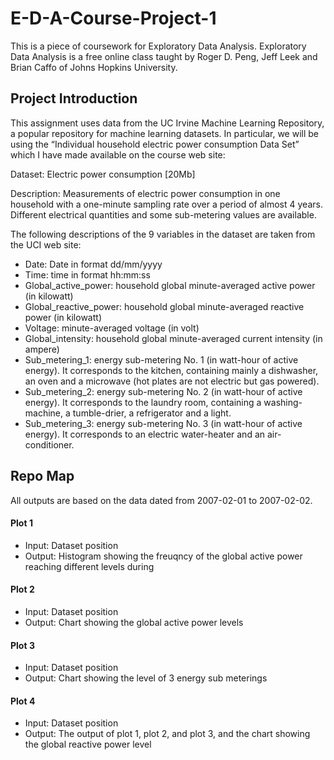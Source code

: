 E-D-A-Course-Project-1
======================

This is a piece of coursework for Exploratory Data Analysis.
Exploratory Data Analysis is a free online class taught by Roger D. Peng, Jeff Leek and Brian Caffo of Johns Hopkins University.

## Project Introduction

This assignment uses data from the UC Irvine Machine Learning Repository, a popular repository for machine learning datasets. In particular, we will be using the “Individual household electric power consumption Data Set” which I have made available on the course web site:

Dataset: Electric power consumption [20Mb]

Description: Measurements of electric power consumption in one household with a one-minute sampling rate over a period of almost 4 years. Different electrical quantities and some sub-metering values are available.

The following descriptions of the 9 variables in the dataset are taken from the UCI web site:

- Date: Date in format dd/mm/yyyy
- Time: time in format hh:mm:ss
- Global_active_power: household global minute-averaged active power (in kilowatt)
- Global_reactive_power: household global minute-averaged reactive power (in kilowatt)
- Voltage: minute-averaged voltage (in volt)
- Global_intensity: household global minute-averaged current intensity (in ampere)
- Sub_metering_1: energy sub-metering No. 1 (in watt-hour of active energy). It corresponds to the kitchen, containing mainly a dishwasher, an oven and a microwave (hot plates are not electric but gas powered).
- Sub_metering_2: energy sub-metering No. 2 (in watt-hour of active energy). It corresponds to the laundry room, containing a washing-machine, a tumble-drier, a refrigerator and a light.
- Sub_metering_3: energy sub-metering No. 3 (in watt-hour of active energy). It corresponds to an electric water-heater and an air-conditioner.

## Repo Map
All outputs are based on the data dated from 2007-02-01 to 2007-02-02.
#### Plot 1
- Input: Dataset position
- Output: Histogram showing the freuqncy of the global active power reaching different levels during

#### Plot 2
- Input: Dataset position
- Output: Chart showing the global active power levels

#### Plot 3
- Input: Dataset position
- Output: Chart showing the level of 3 energy sub meterings

#### Plot 4
- Input: Dataset position
- Output: The output of plot 1, plot 2, and plot 3, and the chart showing the global reactive power level

